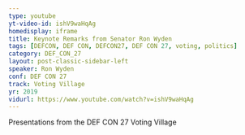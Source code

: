 ```yaml
---
type: youtube
yt-video-id: ishV9waHqAg
homedisplay: iframe
title: Keynote Remarks from Senator Ron Wyden
tags: [DEFCON, DEF CON, DEFCON27, DEF CON 27, voting, politics]
category: DEF_CON_27
layout: post-classic-sidebar-left
speaker: Ron Wyden
conf: DEF CON 27
track: Voting Village
yr: 2019
vidurl: https://www.youtube.com/watch?v=ishV9waHqAg
---
```

Presentations from the DEF CON 27 Voting Village